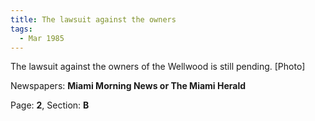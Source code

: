 ```yaml
---  
title: The lawsuit against the owners  
tags:  
  - Mar 1985  
---  
```

  
The lawsuit against the owners of the Wellwood is still pending. [Photo]  
  
Newspapers: **Miami Morning News or The Miami Herald**  
  
Page: **2**, Section: **B** 
